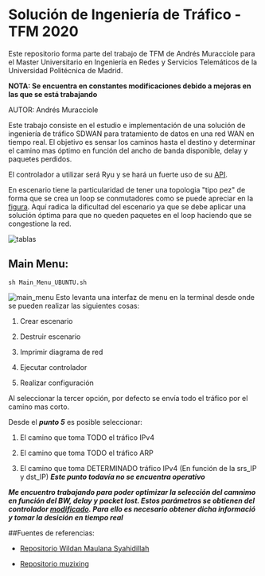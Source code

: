 # Solución de Ingeniería de Tráfico - TFM 2020

Este repositorio forma parte del trabajo de TFM de Andrés Muracciole para el Master Universitario en Ingeniería en Redes y Servicios Telemáticos de la Universidad Politécnica de Madrid.

**NOTA: Se encuentra en constantes modificaciones debido a mejoras en las que se está trabajando**

AUTOR: Andrés Muracciole

Este trabajo consiste en el estudio e implementación de una solución de ingeniería de tráfico SDWAN para tratamiento de datos en una red WAN en tiempo real. El objetivo es sensar los caminos hasta el destino y determinar el camino mas óptimo en función del ancho de banda disponible, delay y paquetes perdidos.

El controlador a utilizar será Ryu y se hará un fuerte uso de su [API](https://ryu.readthedocs.io/en/latest/app/ofctl_rest.html#).

En escenario tiene la particularidad de tener una topologia "tipo pez" de forma que se crea un loop se conmutadores como se puede apreciar en la [figura](https://github.com/amuracciole/TrafficEngineering_SDWAN/blob/master/Imagenes/Topologia.png). Aquí radica la dificultad del escenario ya que se debe aplicar una solución óptima para que no queden paquetes en el loop haciendo que se congestione la red.

![tablas](https://github.com/amuracciole/TrafficEngineering_SDWAN/blob/master/Imagenes/Tablas.png)

## Main Menu:

```
sh Main_Menu_UBUNTU.sh
```
![main_menu](https://github.com/amuracciole/TrafficEngineering_SDWAN/blob/master/Imagenes/Main_Menu.png)
Esto levanta una interfaz de menu en la terminal desde onde se pueden realizar las siguientes cosas:

1. Crear escenario

2. Destruir escenario

3. Imprimir diagrama de red

4. Ejecutar controlador

5. Realizar configuración

Al seleccionar la tercer opción, por defecto se envía todo el tráfico por el camino mas corto.

Desde el ***punto 5*** es posible seleccionar:

1. El camino que toma TODO el tráfico IPv4

2. El camino que toma TODO el tráfico ARP

3. El camino que toma DETERMINADO tráfico IPv4 (En función de la srs_IP y dst_IP)
***Este punto todavía no se encuentra operativo***


***Me encuentro trabajando para poder optimizar la selección del camnimo en función del BW, delay y packet lost. Estos parámetros se obtienen del controlador [modificado](https://github.com/amuracciole/TrafficEngineering_SDWAN/blob/master/simple_monitor_13_modify2.py). Para ello es necesario obtener dicha informació y tomar la desición en tiempo real***

##Fuentes de referencias:

- [Repositorio Wildan Maulana Syahidillah](https://github.com/wildan2711)

- [Repositorio muzixing](https://github.com/muzixing/ryu)
